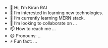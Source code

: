 - 👋 Hi, I’m Kiran RAI
- 👀 I’m interested in learning new technologies.
- 🌱 I’m currently learning MERN stack.
- 💞️ I’m looking to collaborate on ...
- 📫 How to reach me ...
- 😄 Pronouns: ...
- ⚡ Fun fact: ...

<!---
KiranRAI10/KiranRAI10 is a ✨ special ✨ repository because its `README.md` (this file) appears on your GitHub profile.
You can click the Preview link to take a look at your changes.
--->

